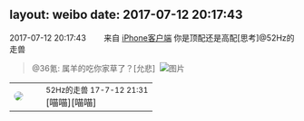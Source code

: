 layout: weibo
date: 2017-07-12 20:17:43
---
<meta name="referrer" content="no-referrer" />

2017-07-12 20:17:43  &nbsp;&nbsp;&nbsp;&nbsp;&nbsp;&nbsp; 来自 <a href="http://app.weibo.com/t/feed/9ksdit" rel="nofollow">iPhone客户端</a>
你是顶配还是高配[思考]@52Hz的走兽
>  @36氪: 属羊的吃你家草了？[允悲] ​​​
>  ![图片](https://wx2.sinaimg.cn/large/684ff39bly1fhh8s8xxzvj20hy0zk78x.jpg)

<table style="width: 100%;">
  <tr>
    <td style="width: 40px;"><img style="border-radius:50%" src="https://tva4.sinaimg.cn/crop.0.0.180.180.50/8beaf773jw1e8qgp5bmzyj2050050aa8.jpg?KID=imgbed,tva&Expires=1624465197&ssig=ORZI3%2FzSS%2F"></td>
    <td colspan="2"><small>52Hz的走兽 17-7-12 21:31</small><br/>[喵喵][喵喵]</td>
  </tr>
</table>
